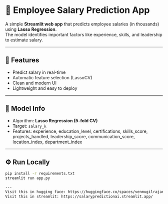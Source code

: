 # 💼 Employee Salary Prediction App

A simple **Streamlit web app** that predicts employee salaries (in thousands) using **Lasso Regression**.  
The model identifies important factors like experience, skills, and leadership to estimate salary.

---

## 🚀 Features
- Predict salary in real-time  
- Automatic feature selection (LassoCV)  
- Clean and modern UI  
- Lightweight and easy to deploy  

---

## 🧠 Model Info
- Algorithm: **Lasso Regression (5-fold CV)**
- Target: `salary_k`
- Features: experience, education_level, certifications, skills_score, projects_handled, leadership_score, communication_score, location_index, department_index

---

## ⚙️ Run Locally
```bash
pip install -r requirements.txt
streamlit run app.py

---
Visit this in hugging face: https://huggingface.co/spaces/venmugilrajan/Employee_Salary_Prediction_AI
Visit this in streamlit: https://salarypredictionai.streamlit.app/
